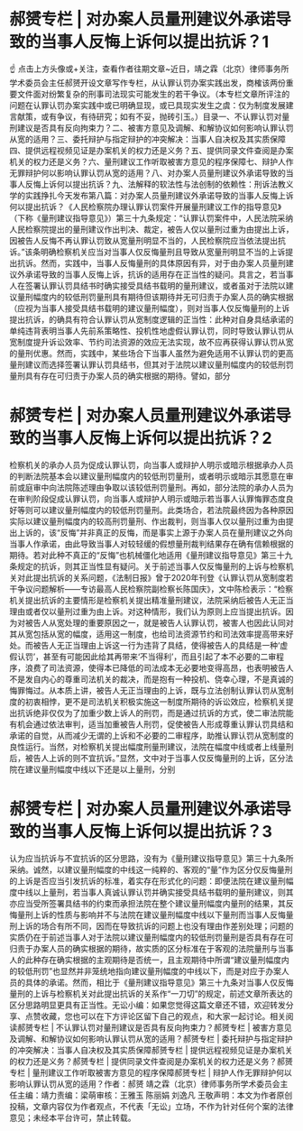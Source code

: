 # 郝赟专栏 | 对办案人员量刑建议外承诺导致的当事人反悔上诉何以提出抗诉？1

☝ 点击上方头像或+关注，查看作者往期文章~近日，靖之霖（北京）律师事务所学术委员会主任郝赟开设文章写作专栏，从认罪认罚办案实践出发，商榷该两份重要文件面对纷繁复杂的刑事司法现实可能发生的若干争议。（本专栏文章所评注的问题在认罪认罚办案实践中或已明确显现，或已具现实发生之虞：仅为制度发展建言献策，或有争议，有待研究；如有不妥，抛砖引玉。）目录一、不认罪认罚对量刑建议是否具有反向拘束力？二、被害方意见及调解、和解协议如何影响认罪认罚从宽的适用？三、委托辩护与指定辩护的冲突解决：当事人自决权及其实质保障四、提供远程视频见证是办案机关的权力还是义务？五、提供同录文件查阅是办案机关的权力还是义务？六、量刑建议工作听取被害方意见的程序保障七、辩护人作无罪辩护何以影响认罪认罚从宽的适用？八、对办案人员量刑建议外承诺导致的当事人反悔上诉何以提出抗诉？九、法解释的软法性与法创制的依赖性：刑诉法教义学的实践挣扎今天发布第八篇：对办案人员量刑建议外承诺导致的当事人反悔上诉何以提出抗诉？《人民检察院办理认罪认罚案件开展量刑建议工作的指导意见》（下称《量刑建议指导意见》）第三十九条规定：“认罪认罚案件中，人民法院采纳人民检察院提出的量刑建议作出判决、裁定，被告人仅以量刑过重为由提出上诉，因被告人反悔不再认罪认罚致从宽量刑明显不当的，人民检察院应当依法提出抗诉。”该条明确检察机关应当对当事人仅反悔量刑且导致从宽量刑明显不当的上诉提出抗诉。然而，实践中，当事人反悔量刑的具体原因有异，对于由办案人员量刑建议外承诺导致的当事人反悔上诉，抗诉的适用存在正当性的疑问。具言之，若当事人在签署认罪认罚具结书时确实接受具结书载明的量刑建议，或者虽对于法院以建议量刑幅度内的较低刑罚量刑具有期待但该期待并无可归责于办案人员的确实根据（应视为当事人接受具结书载明的建议量刑幅度），则对当事人仅反悔量刑的上诉提出抗诉，的确具有符合认罪认罚从宽制度逻辑的正当性：此种对自身具结承诺的单纯违背表明当事人先前系策略性、投机性地虚假认罪认罚，同时导致认罪认罚从宽制度提升诉讼效率、节约司法资源的效应无法实现，故不应再获得认罪认罚从宽的量刑优惠。然而，实践中，某些场合下当事人虽然为避免适用不认罪认罚的更高量刑建议而选择签署认罪认罚具结书，但其对于法院以建议量刑幅度内的较低刑罚量刑具有存在可归责于办案人员的确实根据的期待。譬如，部分

# 郝赟专栏 | 对办案人员量刑建议外承诺导致的当事人反悔上诉何以提出抗诉？2

检察机关的承办人员为促成认罪认罚，向当事人或辩护人明示或暗示根据承办人员的判断法院基本会以建议量刑幅度内的较低刑罚量刑，或者明示或暗示其愿意在审前或庭审中向法院陈述理由争取以该较低刑罚量刑。再如，部分法院的承办人员为在审判阶段促成认罪认罚，向当事人或辩护人明示或暗示若当事人认罪悔罪态度良好等则可以建议量刑幅度内的较低刑罚量刑。此类场合，若法院最终因为各种原因实际以建议量刑幅度内的较高刑罚量刑、作出裁判，则当事人仅以量刑过重为由提出上诉的，该“反悔”并非真正的反悔，而是事实上源于办案人员在量刑建议之外向当事人作承诺，由此导致当事人对较轻缓的假想量刑裁判结果存在确有信赖根据的期待。若对此种不真正的“反悔”也机械僵化地适用《量刑建议指导意见》第三十九条规定的抗诉，则其正当性显有疑问。关于前述当事人仅反悔量刑的上诉与检察机关对此提出抗诉的关系问题，《法制日报》曾于2020年刊登《认罪认罚从宽制度若干争议问题解析——专访最高人民检察院副检察长陈国庆》，文中陈检表示：“检察机关提出抗诉的主要情形是检察机关提出精准量刑建议，法院采纳后被告人无正当理由或者仅以量刑过重为由上诉。对这种情形，我们认为原则上应当提出抗诉。因为对被告人从宽处理的重要原因之一，就是被告人认罪认罚，被害人也因此认同对其从宽包括从宽的幅度，适用这一制度，也给司法资源节约和司法效率提高带来好处。而被告人无正当理由上诉这一行为违背了具结，使得被告人的具结是一种‘虚假认罚’，甚至有可能因此给其再带来‘不当得利’，而且引起了本不必要的二审程序，浪费了司法资源，使得本已降低的司法成本无必要地变得高昂，也表明被告人不是发自内心的尊重司法机关的裁决，而是抱有一种投机、侥幸心理，不是真诚的悔罪悔过。从本质上讲，被告人无正当理由的上诉，既与立法创制认罪认罚从宽制度的初衷相悖，更不是司法机关积极实施这一制度所期待的诉讼效应，检察机关提出抗诉绝非仅仅为了加重少数上诉人的刑罚，而是通过抗诉的方式，使二审法院能有机会通过依法审判，适当加重被告人刑罚，促使被告人形成尊重认罪认罚具结和承诺的自觉，从而减少无谓的上诉和不必要的二审程序，助推认罪认罚从宽制度的良性运行。当然，对检察机关提出幅度刑量刑建议，法院在幅度中线或者上线量刑后，被告人上诉的则不宜抗诉。”显然，文中对于当事人仅反悔量刑的上诉，区分法院在建议量刑幅度中线以下还是以上量刑，分别

# 郝赟专栏 | 对办案人员量刑建议外承诺导致的当事人反悔上诉何以提出抗诉？3

认为应当抗诉与不宜抗诉的区分思路，没有为《量刑建议指导意见》第三十九条所采纳。诚然，以建议量刑幅度的中线这一纯粹的、客观的“量”作为区分仅反悔量刑的上诉是否应当引发抗诉的标准，着实存在形式化的问题：即便法院在建议量刑幅度中线以上量刑，若当事人真诚认罪认罚并确实接受具结书载明的量刑建议，则其亦应当受所签署具结书的约束而承担法院在整个建议量刑幅度内量刑的结果，其反悔量刑上诉的性质与影响并不与法院在建议量刑幅度中线以下量刑而当事人反悔量刑上诉的场合有所不同，因而在导致抗诉的问题上也没有理由作差别处理；问题的实质仍在于前述当事人对于法院以建议量刑幅度内的较低刑罚量刑是否具有存在可归责于办案人员的确实根据的期待，故实质的区分标准在于客观的法院量刑与当事人的此种存在确实根据的主观期待是否统一，且主观期待中所谓“建议量刑幅度内的较低刑罚”也显然并非笼统地指向建议量刑幅度的中线以下，而是对应于办案人员的具体的承诺。然而，相比于《量刑建议指导意见》第三十九条对当事人仅反悔量刑的上诉与检察机关对此提出抗诉的关系作“一刀切”的规定，前述文章所表达的区分思路明显更具有正当性。无讼小编：如果您觉得这篇文章还不错，欢迎转发分享、点赞收藏，您也可以在下方评论区留下自己的观点，和大家一起讨论。相关阅读郝赟专栏 | 不认罪认罚对量刑建议是否具有反向拘束力？郝赟专栏 | 被害方意见及调解、和解协议如何影响认罪认罚从宽的适用？郝赟专栏 | 委托辩护与指定辩护的冲突解决：当事人自决权及其实质保障郝赟专栏 | 提供远程视频见证是办案机关的权力还是义务？郝赟专栏 | 提供同录文件查阅是办案机关的权力还是义务？郝赟专栏 | 量刑建议工作听取被害方意见的程序保障郝赟专栏 | 辩护人作无罪辩护何以影响认罪认罚从宽的适用？作者：郝赟 靖之霖（北京）律师事务所学术委员会主任主编：靖力责编：梁萌审核：王雅玉 陈丽娟 刘逸凡 王敬声明：本文为作者原创投稿，文章内容仅为作者观点，不代表「无讼」立场，不作为针对任何个案的法律意见；未经本平台许可，禁止转载。

